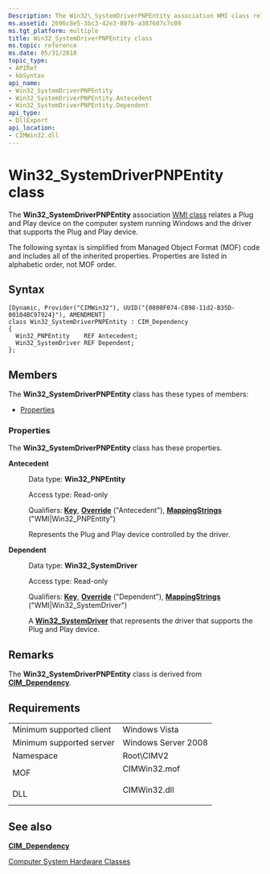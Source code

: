 ```yaml
---
Description: The Win32\_SystemDriverPNPEntity association WMI class relates a Plug and Play device on the computer system running Windows and the driver that supports the Plug and Play device.
ms.assetid: 2696c8e5-3bc3-42e3-807b-a387607c7c09
ms.tgt_platform: multiple
title: Win32_SystemDriverPNPEntity class
ms.topic: reference
ms.date: 05/31/2018
topic_type: 
- APIRef
- kbSyntax
api_name: 
- Win32_SystemDriverPNPEntity
- Win32_SystemDriverPNPEntity.Antecedent
- Win32_SystemDriverPNPEntity.Dependent
api_type: 
- DllExport
api_location: 
- CIMWin32.dll
---
```


# Win32\_SystemDriverPNPEntity class

The **Win32\_SystemDriverPNPEntity** association [WMI class](https://msdn.microsoft.com/library/Aa393244(v=VS.85).aspx) relates a Plug and Play device on the computer system running Windows and the driver that supports the Plug and Play device.

The following syntax is simplified from Managed Object Format (MOF) code and includes all of the inherited properties. Properties are listed in alphabetic order, not MOF order.

## Syntax

``` syntax
[Dynamic, Provider("CIMWin32"), UUID("{0800F074-CB98-11d2-B35D-00104BC97924}"), AMENDMENT]
class Win32_SystemDriverPNPEntity : CIM_Dependency
{
  Win32_PNPEntity    REF Antecedent;
  Win32_SystemDriver REF Dependent;
};
```

## Members

The **Win32\_SystemDriverPNPEntity** class has these types of members:

-   [Properties](#properties)

### Properties

The **Win32\_SystemDriverPNPEntity** class has these properties.

<dl> <dt>

**Antecedent**
</dt> <dd> <dl> <dt>

Data type: **Win32\_PNPEntity**
</dt> <dt>

Access type: Read-only
</dt> <dt>

Qualifiers: [**Key**](https://msdn.microsoft.com/library/Aa392157(v=VS.85).aspx), [**Override**](https://msdn.microsoft.com/library/Aa393650(v=VS.85).aspx) ("Antecedent"), [**MappingStrings**](https://msdn.microsoft.com/library/Aa393650(v=VS.85).aspx) ("WMI\|Win32\_PNPEntity")
</dt> </dl>

Represents the Plug and Play device controlled by the driver.

</dd> <dt>

**Dependent**
</dt> <dd> <dl> <dt>

Data type: **Win32\_SystemDriver**
</dt> <dt>

Access type: Read-only
</dt> <dt>

Qualifiers: [**Key**](https://msdn.microsoft.com/library/Aa392157(v=VS.85).aspx), [**Override**](https://msdn.microsoft.com/library/Aa393650(v=VS.85).aspx) ("Dependent"), [**MappingStrings**](https://msdn.microsoft.com/library/Aa393650(v=VS.85).aspx) ("WMI\|Win32\_SystemDriver")
</dt> </dl>

A [**Win32\_SystemDriver**](win32-systemdriver.md) that represents the driver that supports the Plug and Play device.

</dd> </dl>

## Remarks

The **Win32\_SystemDriverPNPEntity** class is derived from [**CIM\_Dependency**](cim-dependency.md).

## Requirements



|                                     |                                                                                         |
|-------------------------------------|-----------------------------------------------------------------------------------------|
| Minimum supported client<br/> | Windows Vista<br/>                                                                |
| Minimum supported server<br/> | Windows Server 2008<br/>                                                          |
| Namespace<br/>                | Root\\CIMV2<br/>                                                                  |
| MOF<br/>                      | <dl> <dt>CIMWin32.mof</dt> </dl> |
| DLL<br/>                      | <dl> <dt>CIMWin32.dll</dt> </dl> |



## See also

<dl> <dt>

[**CIM\_Dependency**](cim-dependency.md)
</dt> <dt>

[Computer System Hardware Classes](computer-system-hardware-classes.md)
</dt> </dl>

 

 




